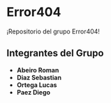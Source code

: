# Error404

¡Repositorio del grupo Error404!

## Integrantes del Grupo
- **Abeiro Roman**
- **Diaz Sebastian**
- **Ortega Lucas**
- **Paez Diego**

